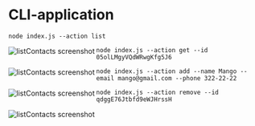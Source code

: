 # CLI-application

```
node index.js --action list
```

<img align="left" alt="listContacts screenshot" src="https://i.ibb.co/C7DTLsC/action-list.png" />

```
node index.js --action get --id 05olLMgyVQdWRwgKfg5J6
```

<img align="left" alt="listContacts screenshot" src="https://i.ibb.co/g90xkcB/get-05ol-LMgy-VQd-WRwg-Kfg5-J6.png" />

```
node index.js --action add --name Mango --email mango@gmail.com --phone 322-22-22
```

<img align="left" alt="listContacts screenshot" src="https://i.ibb.co/48Fd8Jn/new-contact-mango.png" />

```
node index.js --action remove --id qdggE76Jtbfd9eWJHrssH
```

<img align="left" alt="listContacts screenshot" src="https://i.ibb.co/KDQ4xmy/remove-qdgg-E76-Jtbfd9e-WJHrss-H.png" />







